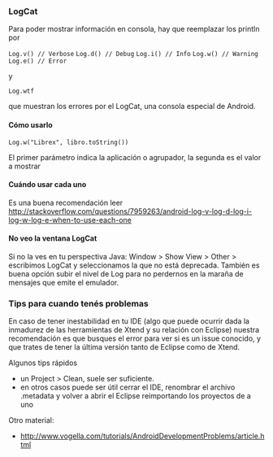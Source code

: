 ### LogCat

Para poder mostrar información en consola, hay que reemplazar los println por

`Log.v() // Verbose`
`Log.d() // Debug`
`Log.i() // Info`
`Log.w() // Warning`
`Log.e() // Error`

y

`Log.wtf`

que muestran los errores por el LogCat, una consola especial de Android.

#### Cómo usarlo

`Log.w("Librex", libro.toString()) `

El primer parámetro indica la aplicación o agrupador, la segunda es el valor a mostrar

#### Cuándo usar cada uno

Es una buena recomendación leer <http://stackoverflow.com/questions/7959263/android-log-v-log-d-log-i-log-w-log-e-when-to-use-each-one>

#### No veo la ventana LogCat

Si no la ves en tu perspectiva Java: Window &gt; Show View &gt; Other &gt; escribimos LogCat y seleccionamos la que no está deprecada. También es buena opción subir el nivel de Log para no perdernos en la maraña de mensajes que emite el emulador.

### Tips para cuando tenés problemas

En caso de tener inestabilidad en tu IDE (algo que puede ocurrir dada la inmadurez de las herramientas de Xtend y su relación con Eclipse) nuestra recomendación es que busques el error para ver si es un issue conocido, y que trates de tener la última versión tanto de Eclipse como de Xtend.

Algunos tips rápidos

-   un Project &gt; Clean, suele ser suficiente.
-   en otros casos puede ser útil cerrar el IDE, renombrar el archivo .metadata y volver a abrir el Eclipse reimportando los proyectos de a uno

Otro material:

-   <http://www.vogella.com/tutorials/AndroidDevelopmentProblems/article.html>

